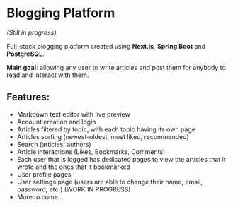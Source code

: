 # Blogging Platform

_(Still in progress)_

Full-stack blogging platform created using __Next.js__, __Spring Boot__ and __PostgreSQL__.

**Main goal**: allowing any user to write articles and post them for anybody to read and interact with them.

## Features:

- Markdown text editor with live preview
- Account creation and login
- Articles filtered by topic, with each topic having its own page
- Articles sorting (newest-oldest, most liked, recommended)
- Search (articles, authors)
- Article interactions (Likes, Bookmarks, Comments)
- Each user that is logged has dedicated pages to view the articles that it wrote and the ones that it bookmarked
- User profile pages
- User settings page (users are able to change their name, email, password, etc.) (WORK IN PROGRESS)
- More to come...

